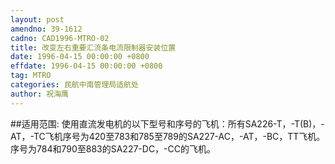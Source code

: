 ```yaml
---
layout: post
amendno: 39-1612
cadno: CAD1996-MTRO-02
title: 改变左右重要汇流条电流限制器安装位置
date: 1996-04-15 00:00:00 +0800
effdate: 1996-04-15 00:00:00 +0800
tag: MTRO
categories: 民航中南管理局适航处
author: 祝海鹰
---
```


##适用范围:
使用直流发电机的以下型号和序号的飞机：所有SA226-T，-T(B)，-AT，-TC飞机序号为420至783和785至789的SA227-AC，-AT，-BC，TT飞机。序号为784和790至883的SA227-DC，-CC的飞机。

